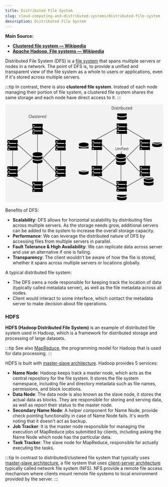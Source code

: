 ```yaml
---
title: Distributed File System
slug: cloud-computing-and-distributed-systems/distributed-file-system
description: Distributed File System
---
```


**Main Source:**

- **[Clustered file system — Wikipedia](https://en.wikipedia.org/wiki/Clustered_file_system)**
- **[Apache Hadoop, File systems — Wikipedia](https://en.wikipedia.org/wiki/Apache_Hadoop#File_systems)**

Distributed File System (DFS) is a [file system](/cs-notes/operating-system/file-system) that spans multiple servers or nodes in a network. The point of DFS is, to provide a unified and transparent view of the file system as a whole to users or applications, even if it's stored across multiple servers.

:::tip
In contrast, there is also **clustered file system**. Instead of each node managing their portion of file system, a clustered file system shares the same storage and each node have direct access to it.
:::

![Clustered vs distributed file system](./clustered-vs-distributed.png)

Benefits of DFS:

- **Scalability**: DFS allows for horizontal scalability by distributing files across multiple servers. As the storage needs grow, additional servers can be added to the system to increase the overall storage capacity.
- **Performance**: We can leverage the distributed nature of DFS by accessing files from multiple servers in parallel.
- **Fault Tolerance & High Availability**: We can replicate data across server and use an alternative if one is failing.
- **Transparency**: The client wouldn't be aware of how the file is stored, whether it spans across multiple servers or locations globally.

A typical distributed file system:

- The DFS owns a node responsible for keeping track the location of data (typically called metadata server), as well as the file metadata across all nodes.
- Client would interact to some interface, which contact the metadata server to make decision about file operations.

### HDFS

**HDFS (Hadoop Distributed File System)** is an example of distributed file system used in Hadoop, which is a framework for distributed storage and processing of large datasets.

:::tip
See also [MapReduce](/cs-notes/cloud-computing-and-distributed-systems/mapreduce), the programming model for Hadoop that is used for data processing.
:::

HDFS is built with [master-slave architecture](/cs-notes/cloud-computing-and-distributed-systems/master-slave). Hadoop provides 5 services:

- **Name Node**: Hadoop keeps track a master node, which acts as the central repository for the file system. It stores the file system namespace, including file and directory metadata such as file names, permissions, and block locations.
- **Data Node**: The data node is also known as the slave node, it stores the actual data as blocks. They are responsible for storing and serving data, as well as report their status to the master node.
- **Secondary Name Node**: A helper component for Name Node, provide check pointing functionality in case of Name Node fails. It's worth noting that it doesn't act as backup.
- **Job Tracker**: It is the master node responsible for managing the execution of MapReduce jobs submitted by clients, including asking the Name Node which node has the particular data.
- **Task Tracker**: The slave node for MapReduce, responsible for actually executing the tasks.

:::tip
In contrast to distributed/clustered file system that typically uses [master-slave architecture](/cs-notes/cloud-computing-and-distributed-systems/master-slave), a file system that uses [client-server architecture](/cs-notes/cloud-computing-and-distributed-systems/client-server) typically called network file system (NFS). NFS provide a remote file access mechanism where clients mount remote file systems to local environment provided by the server.
:::
